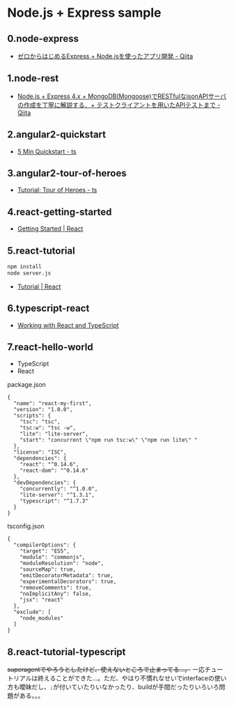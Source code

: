 # Node.js + Express sample

## 0.node-express

- [ゼロからはじめるExpress + Node.jsを使ったアプリ開発 - Qiita](http://qiita.com/nkjm/items/723990c518acfee6e473)

## 1.node-rest

- [Node.js + Express 4.x + MongoDB(Mongoose)でRESTfulなjsonAPIサーバの作成を丁寧に解説する．+ テストクライアントを用いたAPIテストまで - Qiita](http://qiita.com/shopetan/items/58a62a366aac4f5faa20)

## 2.angular2-quickstart

- [5 Min Quickstart - ts](https://angular.io/docs/ts/latest/quickstart.html)

## 3.angular2-tour-of-heroes

- [Tutorial: Tour of Heroes - ts](https://angular.io/docs/ts/latest/tutorial/)

## 4.react-getting-started

- [Getting Started | React](https://facebook.github.io/react/docs/getting-started.html)

## 5.react-tutorial

```bash
npm install
node server.js
```

- [Tutorial | React](https://facebook.github.io/react/docs/tutorial.html)

## 6.typescript-react

- [Working with React and TypeScript](http://blog.wolksoftware.com/working-with-react-and-typescript)

## 7.react-hello-world

- TypeScript
- React

package.json

```
{
  "name": "react-my-first",
  "version": "1.0.0",
  "scripts": {
    "tsc": "tsc",
    "tsc:w": "tsc -w",
    "lite": "lite-server",
    "start": "concurrent \"npm run tsc:w\" \"npm run lite\" "
  },
  "license": "ISC",
  "dependencies": {
    "react": "^0.14.6",
    "react-dom": "^0.14.6"
  },
  "devDependencies": {
    "concurrently": "^1.0.0",
    "lite-server": "^1.3.1",
    "typescript": "^1.7.3"
  }
}
```

tsconfig.json

```
{
  "compilerOptions": {
    "target": "ES5",
    "module": "commonjs",
    "moduleResolution": "node",
    "sourceMap": true,
    "emitDecoratorMetadata": true,
    "experimentalDecorators": true,
    "removeComments": true,
    "noImplicitAny": false,
    "jsx": "react"
  },
  "exclude": [
    "node_modules"
  ]
}
```

## 8.react-tutorial-typescript

~~superagentでやろうとしたけど、使えないところで止まってる...。~~ 一応チュートリアルは終えることができた...。ただ、やはり不慣れなせいでinterfaceの使い方も曖昧だし、`;`が付いていたりいなかったり、buildが手間だったりいろいろ問題がある。。。
